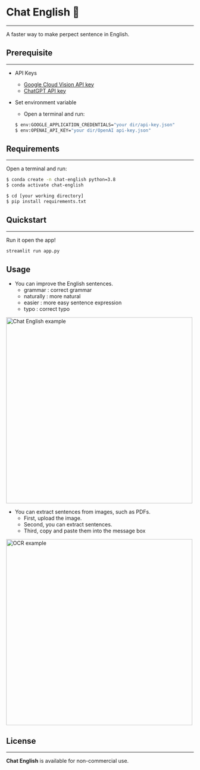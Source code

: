 # **Chat English 👀**
<hr>

A faster way to make perpect sentence in English.

## Prerequisite
<hr>

- API Keys
  - [Google Cloud Vision API key](https://console.cloud.google.com/)
  - [ChatGPT API key](https://platform.openai.com/account/api-keys)

- Set environment variable
  - Open a terminal and run:

  ```bash
  $ env:GOOGLE_APPLICATION_CREDENTIALS="your dir/api-key.json"
  $ env:OPENAI_API_KEY="your dir/OpenAI api-key.json"
  ```

## Requirements
<hr>

Open a terminal and run:

```bash
$ conda create -n chat-english python=3.8
$ conda activate chat-english

$ cd [your working directory]
$ pip install requirements.txt
```

## Quickstart
<hr>

Run it open the app!

```bash
streamlit run app.py
```

## Usage

- You can improve the English sentences.
  - grammar   : correct grammar
  - naturally : more natural
  - easier    : more easy sentence expression
  - typo      : correct typo

<img src="https://user-images.githubusercontent.com/33558083/240276739-7ae82fa0-26a6-4b16-a845-ef767868d192.png" alt="Chat English example" width=500 href="none"></img>

- You can extract sentences from images, such as PDFs.
  - First, upload the image.
  - Second, you can extract sentences.
  - Third, copy and paste them into the message box

<img src="https://user-images.githubusercontent.com/33558083/240276207-793c708a-4792-48b5-9301-0b0f4f30a262.png" alt="OCR example" width=500 href="none"></img>


## License
<hr>

**Chat English** is available for non-commercial use.